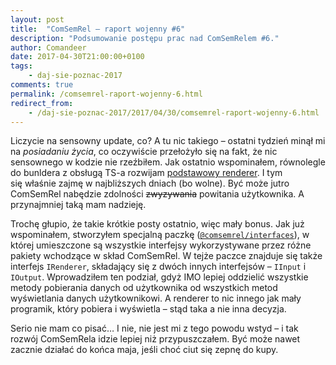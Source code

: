 ```yaml
---
layout: post
title:  "ComSemRel – raport wojenny #6"
description: "Podsumowanie postępu prac nad ComSemRelem #6."
author: Comandeer
date: 2017-04-30T21:00:00+0100
tags:
    - daj-sie-poznac-2017
comments: true
permalink: /comsemrel-raport-wojenny-6.html
redirect_from:
    - /daj-sie-poznac-2017/2017/04/30/comsemrel-raport-wojenny-6.html
---
```


Liczycie na sensowny update, co? A tu nic takiego – ostatni tydzień minął mi na _posiadaniu życia_, co oczywiście przełożyło się na fakt, że nic sensownego w kodzie nie rzeźbiłem.<!--more--> Jak ostatnio wspominałem, równolegle do bunldera z obsługą TS-a rozwijam [podstawowy renderer](https://github.com/ComSemRel/renderer). I tym się właśnie zajmę w najbliższych dniach (bo wolne). Być może jutro ComSemRel nabędzie zdolności ~~zwyzywania~~ powitania użytkownika. A przynajmniej taką mam nadzieję.

Trochę głupio, że takie krótkie posty ostatnio, więc mały bonus. Jak już wspominałem, stworzyłem specjalną paczkę ([`@comsemrel/interfaces`](https://www.npmjs.com/package/@comsemrel/interfaces)), w której umieszczone są wszystkie interfejsy wykorzystywane przez różne pakiety wchodzące w skład ComSemRel. W tejże paczce znajduje się także interfejs `IRenderer`, składający się z dwóch innych interfejsów – `IInput` i `IOutput`. Wprowadziłem ten podział, gdyż IMO lepiej oddzielić wszystkie metody pobierania danych od użytkownika od wszystkich metod wyświetlania danych użytkownikowi. A renderer to nic innego jak mały programik, który pobiera i wyświetla – stąd taka a nie inna decyzja.

Serio nie mam co pisać… I nie, nie jest mi z tego powodu wstyd – i tak rozwój ComSemRela idzie lepiej niż przypuszczałem. Być może nawet zacznie działać do końca maja, jeśli choć ciut się zepnę do kupy.
